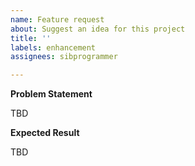 ```yaml
---
name: Feature request
about: Suggest an idea for this project
title: ''
labels: enhancement
assignees: sibprogrammer

---
```


**Problem Statement**

TBD

**Expected Result**

TBD
